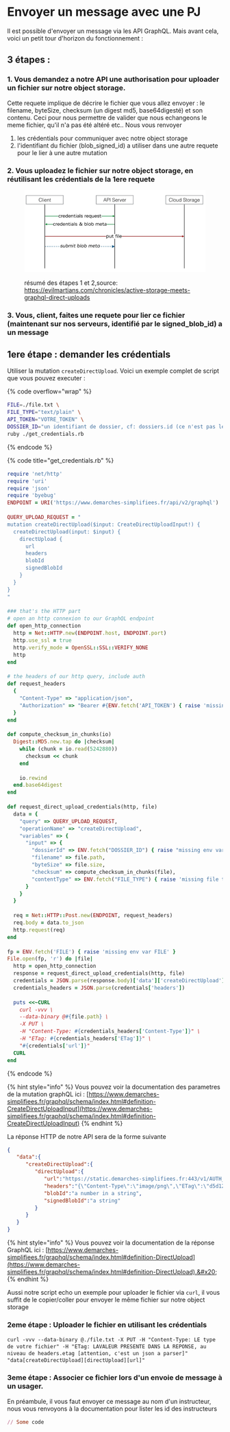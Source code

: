 # Envoyer un message avec une PJ

Il est possible d'envoyer un message via les API GraphQL. Mais avant cela, voici un petit tour d'horizon du fonctionnement :&#x20;

## 3 étapes :

### 1. Vous demandez a notre **API une authorisation pour uploader un fichier sur notre object storage**.&#x20;

Cette requete implique de décrire le fichier que vous allez envoyer : le filename, byteSize, checksum (un digest md5, base64digesté) et son contenu. Ceci pour nous permettre de valider que nous echangeons le meme fichier, qu'il n'a pas été altéré etc.. Nous vous renvoyer&#x20;

1. les crédentials pour communiquer avec notre object storage
2. l'identifiant du fichier (blob\_signed\_id) a utiliser dans une autre requete pour le lier à une autre mutation&#x20;

### 2. Vous uploadez le fichier sur notre object storage, en réutilisant les crédentials de la 1ere requete&#x20;

<figure><img src="../../.gitbook/assets/evil-martions-direct-upload-architecture.webp" alt=""><figcaption><p>résumé des étapes 1 et 2,source: <a href="https://evilmartians.com/chronicles/active-storage-meets-graphql-direct-uploads">https://evilmartians.com/chronicles/active-storage-meets-graphql-direct-uploads</a></p></figcaption></figure>

### 3. Vous, client, faites une requete pour lier ce fichier (maintenant sur nos serveurs, identifié par le signed\_blob\_id) a un message



## 1ere étape : demander les crédentials

Utiliser la mutation `createDirectUpload`. Voici un exemple complet de script que vous pouvez executer :

{% code overflow="wrap" %}
```bash
FILE=./file.txt \
FILE_TYPE="text/plain" \
API_TOKEN="VOTRE_TOKEN" \
DOSSIER_ID="un identifiant de dossier, cf: dossiers.id (ce n'est pas le numero de dossier)" \
ruby ./get_credentials.rb 

```
{% endcode %}

{% code title="get_credentials.rb" %}
```ruby
require 'net/http'
require 'uri'
require 'json'
require 'byebug'
ENDPOINT = URI('https://www.demarches-simplifiees.fr/api/v2/graphql')

QUERY_UPLOAD_REQUEST = "
mutation createDirectUpload($input: CreateDirectUploadInput!) {
  createDirectUpload(input: $input) {
    directUpload {
      url
      headers
      blobId
      signedBlobId
    }
  }
}
"

### that's the HTTP part
# open an http connexion to our GraphQL endpoint
def open_http_connection
  http = Net::HTTP.new(ENDPOINT.host, ENDPOINT.port)
  http.use_ssl = true
  http.verify_mode = OpenSSL::SSL::VERIFY_NONE
  http
end

# the headers of our http query, include auth
def request_headers
  {
    "Content-Type" => "application/json",
    "Authorization" => "Bearer #{ENV.fetch('API_TOKEN') { raise 'missing env var API_TOKEN=xxx' }}"
  }
end

def compute_checksum_in_chunks(io)
  Digest::MD5.new.tap do |checksum|
    while (chunk = io.read(5242880))
      checksum << chunk
    end

    io.rewind
  end.base64digest
end

def request_direct_upload_credentials(http, file)
  data = {
    "query" => QUERY_UPLOAD_REQUEST,
    "operationName" => "createDirectUpload",
    "variables" => {
      "input" => {
        "dossierId" => ENV.fetch("DOSSIER_ID") { raise "missing env var DOSSIER_ID=xxx" },
        "filename" => file.path,
        "byteSize" => file.size,
        "checksum" => compute_checksum_in_chunks(file),
        "contentType" => ENV.fetch("FILE_TYPE") { raise 'missing file type' }
      }
    }
  }

  req = Net::HTTP::Post.new(ENDPOINT, request_headers)
  req.body = data.to_json
  http.request(req)
end

fp = ENV.fetch('FILE') { raise 'missing env var FILE' }
File.open(fp, 'r') do |file|
  http = open_http_connection
  response = request_direct_upload_credentials(http, file)
  credentials = JSON.parse(response.body)['data']['createDirectUpload']['directUpload']
  credentials_headers = JSON.parse(credentials['headers'])

  puts <<~CURL
    curl -vvv \
    --data-binary @#{file.path} \
    -X PUT \
    -H "Content-Type: #{credentials_headers['Content-Type']}" \
    -H "ETag: #{credentials_headers['ETag']}" \
    "#{credentials['url']}"
  CURL
end

```
{% endcode %}

{% hint style="info" %}
Vous pouvez voir la documentation des parametres de la mutation graphQL ici : [https://www.demarches-simplifiees.fr/graphql/schema/index.html#definition-CreateDirectUploadInput](https://www.demarches-simplifiees.fr/graphql/schema/index.html#definition-CreateDirectUploadInput)
{% endhint %}

La réponse HTTP de notre API sera de la forme suivante

```json
{
   "data":{
      "createDirectUpload":{
         "directUpload":{
            "url":"https://static.demarches-simplifiees.fr:443/v1/AUTH_XXX/ds_activestorage_backup/2023/12/21/We/We9FmNxKuJfzEr6QSmKWSrxP263Z?temp_url_sig=XXX\u0026temp_url_expires=XXX",
            "headers":"{\"Content-Type\":\"image/png\",\"ETag\":\"d5d122f320e9d34faf716390a33429a7\"}",
            "blobId":"a number in a string",
            "signedBlobId":"a string"
         }
      }
   }
}
```



{% hint style="info" %}
Vous pouvez voir la documentation de la réponse GraphQL ici : [https://www.demarches-simplifiees.fr/graphql/schema/index.html#definition-DirectUpload](https://www.demarches-simplifiees.fr/graphql/schema/index.html#definition-DirectUpload).&#x20;
{% endhint %}

Aussi notre script echo un exemple pour uploader le fichier via `curl`, il vous suffit de le copier/coller pour envoyer le même fichier sur notre object storage

### 2eme étape : Uploader le fichier en utilisant les crédentials

```
curl -vvv --data-binary @./file.txt -X PUT -H "Content-Type: LE type de votre fichier" -H "ETag: LAVALEUR PRESENTE DANS LA REPONSE, au niveau de headers.etag [attention, c'est un json a parser]" "data[createDirectUpload][directUpload][url]"
```

### 3eme étape : Associer ce fichier lors d'un envoie de message à un usager.

En préambule, il vous faut envoyer ce message au nom d'un instructeur, nous vous renvoyons à la documentation pour lister les id des instructeurs

```ruby
// Some code
```

